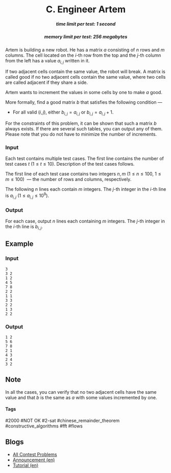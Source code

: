 <h1 style='text-align: center;'> C. Engineer Artem</h1>

<h5 style='text-align: center;'>time limit per test: 1 second</h5>
<h5 style='text-align: center;'>memory limit per test: 256 megabytes</h5>

Artem is building a new robot. He has a matrix $a$ consisting of $n$ rows and $m$ columns. The cell located on the $i$-th row from the top and the $j$-th column from the left has a value $a_{i,j}$ written in it. 

If two adjacent cells contain the same value, the robot will break. A matrix is called good if no two adjacent cells contain the same value, where two cells are called adjacent if they share a side. 

Artem wants to increment the values in some cells by one to make $a$ good.

More formally, find a good matrix $b$ that satisfies the following condition — 

* For all valid ($i,j$), either $b_{i,j} = a_{i,j}$ or $b_{i,j} = a_{i,j}+1$.

For the constraints of this problem, it can be shown that such a matrix $b$ always exists. If there are several such tables, you can output any of them. Please note that you do not have to minimize the number of increments.

### Input

Each test contains multiple test cases. The first line contains the number of test cases $t$ ($1 \le t \le 10$). Description of the test cases follows.

The first line of each test case contains two integers $n, m$ ($1 \le n \le 100$, $1 \le m \le 100$)  — the number of rows and columns, respectively.

The following $n$ lines each contain $m$ integers. The $j$-th integer in the $i$-th line is $a_{i,j}$ ($1 \leq a_{i,j} \leq 10^9$).

### Output

For each case, output $n$ lines each containing $m$ integers. The $j$-th integer in the $i$-th line is $b_{i,j}$.

## Example

### Input


```text
3
3 2
1 2
4 5
7 8
2 2
1 1
3 3
2 2
1 3
2 2
```
### Output


```text
1 2
5 6
7 8
2 1
4 3
2 4
3 2
```
## Note

In all the cases, you can verify that no two adjacent cells have the same value and that $b$ is the same as $a$ with some values incremented by one. 



#### Tags 

#2000 #NOT OK #2-sat #chinese_remainder_theorem #constructive_algorithms #fft #flows 

## Blogs
- [All Contest Problems](../Codeforces_Round_682_(Div._2).md)
- [Announcement (en)](../blogs/Announcement_(en).md)
- [Tutorial (en)](../blogs/Tutorial_(en).md)

